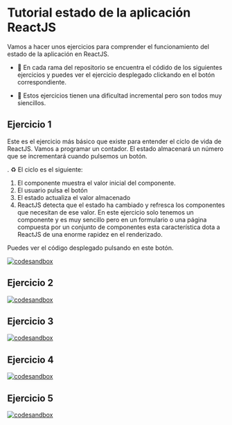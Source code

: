 
# Tutorial estado de la aplicación ReactJS

Vamos a hacer unos ejercicios para comprender el funcionamiento del estado de la aplicación en ReactJS. 

- 🌱 En cada rama del repositorio se encuentra el códido de los siguientes ejercicios y puedes ver el ejercicio desplegado clickando en el botón correspondiente.

- 📶 Estos ejercicios tienen una dificultad incremental pero son todos muy siencillos.

## Ejercicio 1 
Este es el ejercicio más básico que existe para entender el ciclo de vida de ReactJS. Vamos a  programar un contador. El estado almacenará un número que se incrementará cuando pulsemos un botón.

. ♻️ El ciclo es el siguiente:
1. El componente muestra el valor inicial del componente.
2. El usuario pulsa el botón
3. El estado actualiza el valor almacenado
4. ReactJS detecta que el estado ha cambiado y refresca los componentes que necesitan de ese valor. En este ejercicio solo tenemos un componente y es muy sencillo pero en un formulario o una página compuesta por un conjunto de componentes esta característica dota a ReactJS de una enorme rapidez en el renderizado.

Puedes ver el código desplegado pulsando en este botón.

[![codesandbox](https://codesandbox.io/static/img/play-codesandbox.svg)](https://codesandbox.io/p/github/HugoLebredo/react_tutorial/ejercicio1)

## Ejercicio 2 
[![codesandbox](https://codesandbox.io/static/img/play-codesandbox.svg)](https://codesandbox.io/p/github/HugoLebredo/react_tutorial/ejercicio2)

## Ejercicio 3 
[![codesandbox](https://codesandbox.io/static/img/play-codesandbox.svg)](https://codesandbox.io/p/github/HugoLebredo/react_tutorial/ejercicio3)

## Ejercicio 4 
[![codesandbox](https://codesandbox.io/static/img/play-codesandbox.svg)](https://codesandbox.io/p/github/HugoLebredo/react_tutorial/ejercicio4)

## Ejercicio 5 
[![codesandbox](https://codesandbox.io/static/img/play-codesandbox.svg)](https://codesandbox.io/p/github/HugoLebredo/react_tutorial/ejercicio5)
